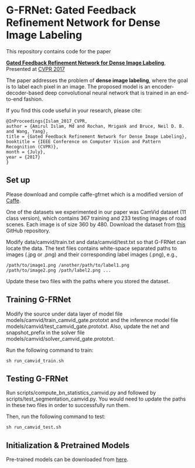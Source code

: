 # G-FRNet: Gated Feedback Refinement Network for Dense Image Labeling

This repository contains code for the paper  

**[Gated Feedback Refinement Network for Dense Image Labeling](http://www.cs.umanitoba.ca/~ywang/papers/cvpr17.pdf)**,
<br>
Presented at [CVPR 2017](http://cvpr2017.thecvf.com/)

The paper addresses the problem of **dense image labeling**, where the goal is to label each pixel in an image. The proposed model is an encoder-decoder-based deep convolutional neural network that is trained in an end-to-end fashion. <!-- The network architecture is inspired by the *[SegNet](https://github.com/alexgkendall/caffe-segnet)* architecture. -->

If you find this code useful in your research, please cite:

    @InProceedings{Islam_2017_CVPR,
	author = {Amirul Islam, Md and Rochan, Mrigank and Bruce, Neil D. B. and Wang, Yang},
	title = {Gated Feedback Refinement Network for Dense Image Labeling},
	booktitle = {IEEE Conference on Computer Vision and Pattern Recognition (CVPR)},
	month = {July},
	year = {2017}
    }

## Set up
Please download and compile caffe-gfrnet which is a modified version of [Caffe](https://github.com/BVLC/caffe).

One of the datasets we experimented in our paper was CamVid dataset (11 class version), which contains 367 training and 233 testing images of road scenes. Each image is of  size 360 by 480. Download the dataset from [this](https://github.com/alexgkendall/SegNet-Tutorial/tree/master/CamVid) GitHub repository.

Modify data/camvid/train.txt and data/camvid/test.txt so that G-FRNet can locate the data. The text files contains white-space separated paths to images (.jpg or .png) and their corresponding label images (.png), e.g., 

	/path/to/image1.png /another/path/to/label1.png 
	/path/to/image2.png /path/label2.png ...

Update these two files with the paths where you stored the dataset.
 
## Training G-FRNet

Modify the source under data layer of model file models/camvid/train_camvid_gate.prototxt and the inference model file models/camvid/test_camvid_gate.prototxt. Also, update the net and snapshot_prefix in the solver file 
models/camvid/solver_camvid_gate.prototxt.

Run the following command to train:

    sh run_camvid_train.sh
    
## Testing G-FRNet

Run scripts/compute_bn_statistics_camvid.py and followed by scripts/test_segmentation_camvid.py. You would need to update the paths in these two files in order to successfully run them.

Then, run the following command to test:

    sh run_camvid_test.sh


## Initialization & Pretrained Models
Pre-trained models can be downloaded from [here](https://drive.google.com/open?id=0B4FSw1mplCQTblNkQmlzTU9ROTQ). 

    

